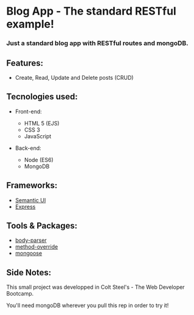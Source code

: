 # Blog App - The standard RESTful example!

### Just a standard blog app with RESTful routes and mongoDB.

## Features:

- Create, Read, Update and Delete posts (CRUD)

## Tecnologies used:

- Front-end:

  - HTML 5 (EJS)
  - CSS 3
  - JavaScript

- Back-end:
  - Node (ES6)
  - MongoDB

## Frameworks:

- [Semantic UI](https://semantic-ui.com/)
- [Express](https://expressjs.com/)

## Tools & Packages:

- [body-parser](https://www.npmjs.com/package/body-parser)
- [method-override](https://www.npmjs.com/package/method-override)
- [mongoose](https://www.npmjs.com/package/mongoose)

## Side Notes:

This small project was developped in Colt Steel's - The Web Developer Bootcamp.

You'll need mongoDB wherever you pull this rep in order to try it!
